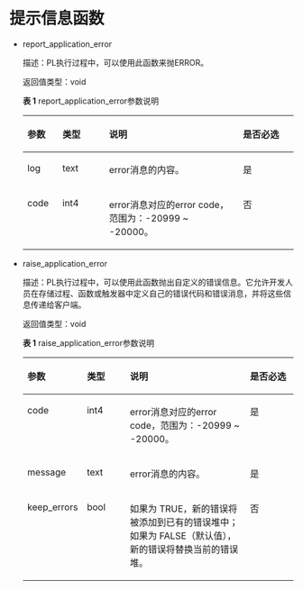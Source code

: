 # 提示信息函数

-   report\_application\_error

    描述：PL执行过程中，可以使用此函数来抛ERROR。

    返回值类型：void

    **表 1**  report\_application\_error参数说明

    <a name="table72726123513"></a>
    <table><thead align="left"><tr id="row6312265356"><th class="cellrowborder" valign="top" width="12.93%" id="mcps1.2.5.1.1"><p id="p64102615355"><a name="p64102615355"></a><a name="p64102615355"></a>参数</p>
    </th>
    <th class="cellrowborder" valign="top" width="17.24%" id="mcps1.2.5.1.2"><p id="p7432653516"><a name="p7432653516"></a><a name="p7432653516"></a>类型</p>
    </th>
    <th class="cellrowborder" valign="top" width="49.46%" id="mcps1.2.5.1.3"><p id="p195182683510"><a name="p195182683510"></a><a name="p195182683510"></a>说明</p>
    </th>
    <th class="cellrowborder" valign="top" width="20.369999999999997%" id="mcps1.2.5.1.4"><p id="p9532653511"><a name="p9532653511"></a><a name="p9532653511"></a>是否必选</p>
    </th>
    </tr>
    </thead>
    <tbody><tr id="row56182615359"><td class="cellrowborder" valign="top" width="12.93%" headers="mcps1.2.5.1.1 "><p id="p1262262359"><a name="p1262262359"></a><a name="p1262262359"></a>log</p>
    </td>
    <td class="cellrowborder" valign="top" width="17.24%" headers="mcps1.2.5.1.2 "><p id="p66326123510"><a name="p66326123510"></a><a name="p66326123510"></a>text</p>
    </td>
    <td class="cellrowborder" valign="top" width="49.46%" headers="mcps1.2.5.1.3 "><p id="p24733307504"><a name="p24733307504"></a><a name="p24733307504"></a>error消息的内容。</p>
    </td>
    <td class="cellrowborder" valign="top" width="20.369999999999997%" headers="mcps1.2.5.1.4 "><p id="p116626123514"><a name="p116626123514"></a><a name="p116626123514"></a>是</p>
    </td>
    </tr>
    <tr id="row13632653510"><td class="cellrowborder" valign="top" width="12.93%" headers="mcps1.2.5.1.1 "><p id="p469261359"><a name="p469261359"></a><a name="p469261359"></a>code</p>
    </td>
    <td class="cellrowborder" valign="top" width="17.24%" headers="mcps1.2.5.1.2 "><p id="p127112613359"><a name="p127112613359"></a><a name="p127112613359"></a>int4</p>
    </td>
    <td class="cellrowborder" valign="top" width="49.46%" headers="mcps1.2.5.1.3 "><p id="p325204111506"><a name="p325204111506"></a><a name="p325204111506"></a>error消息对应的error code，范围为：-20999 ~ -20000。</p>
    </td>
    <td class="cellrowborder" valign="top" width="20.369999999999997%" headers="mcps1.2.5.1.4 "><p id="p18762615357"><a name="p18762615357"></a><a name="p18762615357"></a>否</p>
    </td>
    </tr>
    </tbody>
    </table>

-   raise\_application\_error

    描述：PL执行过程中，可以使用此函数抛出自定义的错误信息。它允许开发人员在存储过程、函数或触发器中定义自己的错误代码和错误消息，并将这些信息传递给客户端。

    返回值类型：void

    **表 1**  raise\_application\_error参数说明

    <a name="table72726123513"></a>
    <table><thead align="left"><tr id="row6312265356"><th class="cellrowborder" valign="top" width="12.93%" id="mcps1.2.5.1.1"><p id="p64102615355"><a name="p64102615355"></a><a name="p64102615355"></a>参数</p>
    </th>
    <th class="cellrowborder" valign="top" width="17.24%" id="mcps1.2.5.1.2"><p id="p7432653516"><a name="p7432653516"></a><a name="p7432653516"></a>类型</p>
    </th>
    <th class="cellrowborder" valign="top" width="49.46%" id="mcps1.2.5.1.3"><p id="p195182683510"><a name="p195182683510"></a><a name="p195182683510"></a>说明</p>
    </th>
    <th class="cellrowborder" valign="top" width="20.369999999999997%" id="mcps1.2.5.1.4"><p id="p9532653511"><a name="p9532653511"></a><a name="p9532653511"></a>是否必选</p>
    </th>
    </tr>
    </thead>
    <tbody>
    <tr id="row13632653510"><td class="cellrowborder" valign="top" width="12.93%" headers="mcps1.2.5.1.1 "><p id="p469261359"><a name="p469261359"></a><a name="p469261359"></a>code</p>
    </td>
    <td class="cellrowborder" valign="top" width="17.24%" headers="mcps1.2.5.1.2 "><p id="p127112613359"><a name="p127112613359"></a><a name="p127112613359"></a>int4</p>
    </td>
    <td class="cellrowborder" valign="top" width="49.46%" headers="mcps1.2.5.1.3 "><p id="p325204111506"><a name="p325204111506"></a><a name="p325204111506"></a>error消息对应的error code，范围为：-20999 ~ -20000。</p>
    </td>
    <td class="cellrowborder" valign="top" width="20.369999999999997%" headers="mcps1.2.5.1.4 "><p id="p18762615357"><a name="p18762615357"></a><a name="p18762615357"></a>是</p>
    </td>
    </tr>
    <tr id="row13632653510"><td class="cellrowborder" valign="top" width="12.93%" headers="mcps1.2.5.1.1 "><p id="p469261359"><a name="p469261359"></a><a name="p469261359"></a>message</p>
    </td>
    <td class="cellrowborder" valign="top" width="17.24%" headers="mcps1.2.5.1.2 "><p id="p127112613359"><a name="p127112613359"></a><a name="p127112613359"></a>text</p>
    </td>
    <td class="cellrowborder" valign="top" width="49.46%" headers="mcps1.2.5.1.3 "><p id="p325204111506"><a name="p325204111506"></a><a name="p325204111506"></a>error消息的内容。</p>
    </td>
    <td class="cellrowborder" valign="top" width="20.369999999999997%" headers="mcps1.2.5.1.4 "><p id="p18762615357"><a name="p18762615357"></a><a name="p18762615357"></a>是</p>
    </td>
    </tr>
    <tr id="row56182615359"><td class="cellrowborder" valign="top" width="12.93%" headers="mcps1.2.5.1.1 "><p id="p1262262359"><a name="p1262262359"></a><a name="p1262262359"></a>keep_errors</p>
    </td>
    <td class="cellrowborder" valign="top" width="17.24%" headers="mcps1.2.5.1.2 "><p id="p66326123510"><a name="p66326123510"></a><a name="p66326123510"></a>bool</p>
    </td>
    <td class="cellrowborder" valign="top" width="49.46%" headers="mcps1.2.5.1.3 "><p id="p24733307504"><a name="p24733307504"></a><a name="p24733307504"></a>如果为 TRUE，新的错误将被添加到已有的错误堆中；如果为 FALSE（默认值），新的错误将替换当前的错误堆。</p>
    </td>
    <td class="cellrowborder" valign="top" width="20.369999999999997%" headers="mcps1.2.5.1.4 "><p id="p116626123514"><a name="p116626123514"></a><a name="p116626123514"></a>否</p>
    </td>
    </tr>

    </tbody>
    </table>
